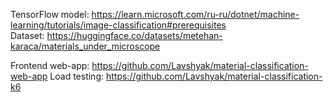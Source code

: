 TensorFlow model: https://learn.microsoft.com/ru-ru/dotnet/machine-learning/tutorials/image-classification#prerequisites \
Dataset: https://huggingface.co/datasets/metehan-karaca/materials_under_microscope

Frontend web-app: https://github.com/Lavshyak/material-classification-web-app
Load testing: https://github.com/Lavshyak/material-classification-k6
